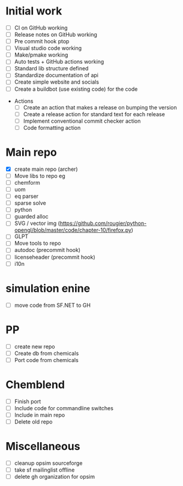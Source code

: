 # Initial work
- [ ] CI on GitHub working
- [ ] Release notes on GitHub working
- [ ] Pre commit hook ptop
- [ ] Visual studio code working
- [ ] Make/pmake working 
- [ ] Auto tests + GitHub actions working
- [ ] Standard lib structure defined
- [ ] Standardize documentation of api
- [ ] Create simple website and socials
- [ ] Create a buildbot (use existing code) for the code
- Actions
  - [ ] Create an action that makes a release on bumping the version
  - [ ] Create a release action for standard text for each release
  - [ ] Implement conventional commit checker action
  - [ ] Code formatting action

# Main repo
- [x] create main repo (archer)
- [ ] Move libs to repo eg 
- [ ] chemform
- [ ] uom
- [ ] eq parser
- [ ] sparse solve
- [ ] python
- [ ] guarded alloc
- [ ] SVG / vector img (https://github.com/rougier/python-opengl/blob/master/code/chapter-10/firefox.py)
- [ ] GLPT
- [ ] Move tools to repo
- [ ] autodoc (precommit hook)
- [ ] licenseheader (precommit hook)
- [ ] i10n

# simulation enine
- [ ] move code from SF.NET to GH

# PP
- [ ] create new repo
- [ ] Create db from chemicals
- [ ] Port code from chemicals

# Chemblend
- [ ] Finish port
- [ ] Include code for commandline switches
- [ ] Include in main repo
- [ ] Delete old repo

# Miscellaneous
- [ ] cleanup opsim sourceforge
- [ ] take sf mailinglist offline
- [ ] delete gh organization for opsim
